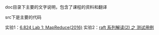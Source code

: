 doc目录下主要的文字说明，包含了课程的资料和翻译

src下是主要的代码

实验1：[6.824 Lab 1: MapReduce(2016)](http://blog.zhuanxu.org/2016-09-29-6-824-Lab-1-MapReduce-2016.html)
实验2：[raft 系列解读(2) 之 测试用例](http://blog.zhuanxu.org/2016-10-14-lab2-raft.html)